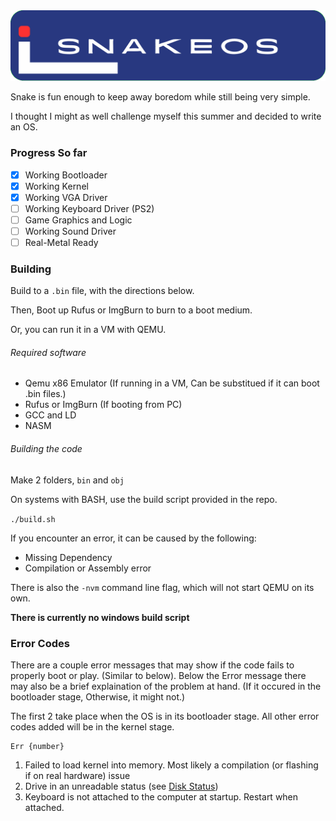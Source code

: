 <img src="SnakeOS.png">

Snake is fun enough to keep away boredom while still being very simple.

I thought I might as well challenge myself this summer and decided to write an OS.

### Progress So far

- [x] Working Bootloader
- [x] Working Kernel
- [x] Working VGA Driver
- [ ] Working Keyboard Driver (PS2)
- [ ] Game Graphics and Logic
- [ ] Working Sound Driver
- [ ] Real-Metal Ready

### Building

Build to a `.bin` file, with the directions below.

Then, Boot up Rufus or ImgBurn to burn to a boot medium.

Or, you can run it in a VM with QEMU.

###### Required software

- Qemu x86 Emulator (If running in a VM, Can be substitued if it can boot .bin files.)
- Rufus or ImgBurn  (If booting from PC)
- GCC and LD
- NASM

###### Building the code

Make 2 folders, `bin` and `obj`

On systems with BASH, use the build script provided in the repo.

`./build.sh`

If you encounter an error, it can be caused by the following:

- Missing Dependency
- Compilation or Assembly error

There is also the `-nvm` command line flag, which will not start QEMU on its own.

**There is currently no windows build script**

### Error Codes

There are a couple error messages that may show if the code fails to properly boot or play.
(Similar to below).
Below the Error message there may also be a brief explaination of the problem at hand.
(If it occured in the bootloader stage, Otherwise, it might not.)

The first 2 take place when the OS is in its bootloader stage.
All other error codes added will be in the kernel stage.

```
Err {number}
```

1. Failed to load kernel into memory. Most likely a compilation (or flashing if on real hardware) issue
2. Drive in an unreadable status (see [Disk Status](https://stanislavs.org/helppc/int_13-1.html))
3. Keyboard is not attached to the computer at startup. Restart when attached.
